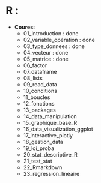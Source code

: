 # R :

- **Coures:**
    - 01_introduction : done 
    - 02_variable_opération : done 
    - 03_type_donnees : done 
    - 04_vecteur : done 
    - 05_matrice : done
    - 06_factor
    - 07_dataframe
    - 08_lists
    - 09_read_data
    - 10_conditions
    - 11_boucles
    - 12_fonctions
    - 13_packages
    - 14_data_manipulation
    - 15_graphique_base_R
    - 16_data_visualization_ggplot
    - 17_interactive_plotly
    - 18_gestion_data
    - 19_loi_proba
    - 20_stat_descriptive_R
    - 21_test_stat
    - 22_Rmarkdown
    - 23_regression_linéaire

